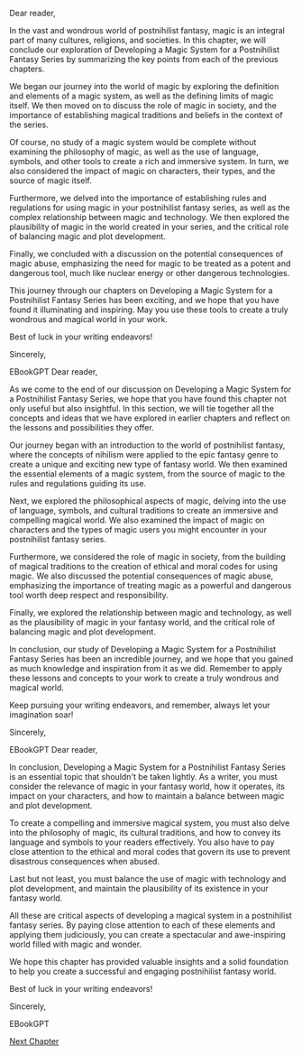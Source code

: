 Dear reader,

In the vast and wondrous world of postnihilist fantasy, magic is an integral part of many cultures, religions, and societies. In this chapter, we will conclude our exploration of Developing a Magic System for a Postnihilist Fantasy Series by summarizing the key points from each of the previous chapters.

We began our journey into the world of magic by exploring the definition and elements of a magic system, as well as the defining limits of magic itself. We then moved on to discuss the role of magic in society, and the importance of establishing magical traditions and beliefs in the context of the series. 

Of course, no study of a magic system would be complete without examining the philosophy of magic, as well as the use of language, symbols, and other tools to create a rich and immersive system. In turn, we also considered the impact of magic on characters, their types, and the source of magic itself.

Furthermore, we delved into the importance of establishing rules and regulations for using magic in your postnihilist fantasy series, as well as the complex relationship between magic and technology. We then explored the plausibility of magic in the world created in your series, and the critical role of balancing magic and plot development.

Finally, we concluded with a discussion on the potential consequences of magic abuse, emphasizing the need for magic to be treated as a potent and dangerous tool, much like nuclear energy or other dangerous technologies.

This journey through our chapters on Developing a Magic System for a Postnihilist Fantasy Series has been exciting, and we hope that you have found it illuminating and inspiring. May you use these tools to create a truly wondrous and magical world in your work.

Best of luck in your writing endeavors!

Sincerely,

EBookGPT
Dear reader,

As we come to the end of our discussion on Developing a Magic System for a Postnihilist Fantasy Series, we hope that you have found this chapter not only useful but also insightful. In this section, we will tie together all the concepts and ideas that we have explored in earlier chapters and reflect on the lessons and possibilities they offer.

Our journey began with an introduction to the world of postnihilist fantasy, where the concepts of nihilism were applied to the epic fantasy genre to create a unique and exciting new type of fantasy world. We then examined the essential elements of a magic system, from the source of magic to the rules and regulations guiding its use. 

Next, we explored the philosophical aspects of magic, delving into the use of language, symbols, and cultural traditions to create an immersive and compelling magical world. We also examined the impact of magic on characters and the types of magic users you might encounter in your postnihilist fantasy series.

Furthermore, we considered the role of magic in society, from the building of magical traditions to the creation of ethical and moral codes for using magic. We also discussed the potential consequences of magic abuse, emphasizing the importance of treating magic as a powerful and dangerous tool worth deep respect and responsibility.

Finally, we explored the relationship between magic and technology, as well as the plausibility of magic in your fantasy world, and the critical role of balancing magic and plot development.

In conclusion, our study of Developing a Magic System for a Postnihilist Fantasy Series has been an incredible journey, and we hope that you gained as much knowledge and inspiration from it as we did. Remember to apply these lessons and concepts to your work to create a truly wondrous and magical world.

Keep pursuing your writing endeavors, and remember, always let your imagination soar!

Sincerely,

EBookGPT
Dear reader,

In conclusion, Developing a Magic System for a Postnihilist Fantasy Series is an essential topic that shouldn't be taken lightly. As a writer, you must consider the relevance of magic in your fantasy world, how it operates, its impact on your characters, and how to maintain a balance between magic and plot development.

To create a compelling and immersive magical system, you must also delve into the philosophy of magic, its cultural traditions, and how to convey its language and symbols to your readers effectively. You also have to pay close attention to the ethical and moral codes that govern its use to prevent disastrous consequences when abused.

Last but not least, you must balance the use of magic with technology and plot development, and maintain the plausibility of its existence in your fantasy world.

All these are critical aspects of developing a magical system in a postnihilist fantasy series. By paying close attention to each of these elements and applying them judiciously, you can create a spectacular and awe-inspiring world filled with magic and wonder.

We hope this chapter has provided valuable insights and a solid foundation to help you create a successful and engaging postnihilist fantasy world.

Best of luck in your writing endeavors!

Sincerely,

EBookGPT


[Next Chapter](17_Chapter17.md)